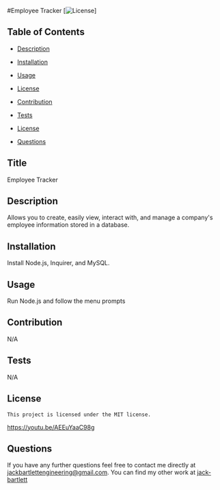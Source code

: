#Employee Tracker
[![License](https://img.shields.io/badge/License-MIT-blue.svg)]
  ## Table of Contents

  * [Description](#description)

  * [Installation](#installation)

  * [Usage](#usage)

 * [License](#license) 

  * [Contribution](#contribution)

  * [Tests](#tests)

  * [License](#license)

  * [Questions](#questions)

## Title
Employee Tracker

## Description
Allows you to create, easily view, interact with, and manage a company's employee information stored in a database.

## Installation
Install Node.js, Inquirer, and MySQL.

## Usage 
Run Node.js and follow the menu prompts

## Contribution
N/A

## Tests
N/A

## License
    This project is licensed under the MIT license.
    
https://youtu.be/AEEuYaaC98g


## Questions 

If you have any further questions feel free to contact me directly at jackbartlettengineering@gmail.com.
You can find my other work at [jack-bartlett](https://github.com/jack-bartlett/)
